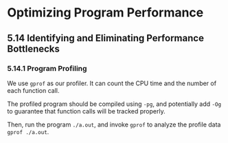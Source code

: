 # Optimizing Program Performance 

## 5.14 Identifying and Eliminating Performance Bottlenecks

### 5.14.1 Program Profiling

We use `gprof` as our profiler. It can count the CPU time and the number of each function call.

The profiled program should be compiled using `-pg`, and potentially add `-Og` to guarantee that function calls will be tracked properly.

Then, run the program `./a.out`, and invoke `gprof` to analyze the profile data `gprof ./a.out`.


